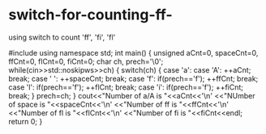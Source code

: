 # switch-for-counting-ff-
using switch to count 'ff', 'fi', 'fl'

#include<iostream>
using namespace std;
int main()
{
	unsigned aCnt=0, spaceCnt=0, ffCnt=0, flCnt=0, fiCnt=0;
	char ch, prech='\0';
	while(cin>>std::noskipws>>ch)
	{
		switch(ch)
		{
			case 'a':
		case 'A':
			++aCnt;
			break;
		case ' ':
			++spaceCnt;
			break;
		case 'f':
			if(prech=='f');
			++ffCnt;
			break;
		case 'l':
			if(prech=='f');
			++flCnt;
			break;
		case 'i':
			if(prech=='f');
			++fiCnt;
			break;
		}
		prech=ch;
	}
	cout<<"Number of a/A is "<<aCnt<<'\n'
		<<"NUmber of space is "<<spaceCnt<<'\n'
		<<"Number of ff is "<<ffCnt<<'\n'
		<<"Number of fl is "<<flCnt<<'\n'
		<<"Number of fi is "<<fiCnt<<endl;
	return 0;
 } 
